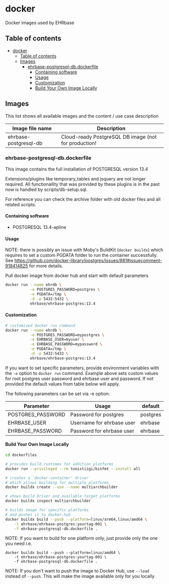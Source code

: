 # docker

Docker images used by EHRbase


## Table of contents
- [docker](#docker)
  - [Table of contents](#table-of-contents)
  - [Images](#images)
    - [ehrbase-postgresql-db.dockerfile](#ehrbase-postgresql-fulldockerfile)
      - [Containing software](#containing-software)
      - [Usage](#usage)
      - [Customization](#customization)
      - [Build Your Own Image Locally](#build-your-own-image-locally)


## Images

This list shows all available images and the content / use case description

| Image file name         | Description                                          |
| ----------------------- | ---------------------------------------------------- |
| ehrbase-postgresql-db   | Cloud-ready PostgreSQL DB image (not for production! |



### ehrbase-postgresql-db.dockerfile

This image contains the full installation of POSTGRESQL version 13.4

Extensions/plugins like temporary_tables and jsquery are not longer required.
All functionallity that was provided by these plugins is in the past 
now is handled by scripts/db-setup.sql.

For reference you can check the archive folder with old docker files and all 
related scripts.



#### Containing software

* POSTGRESQL 13.4-apline



#### Usage
NOTE: there is possibly an issue with Moby's BuildKit (`docker buildx`) which requires to set a custom PGDATA folder to run the container successfully.
See https://github.com/docker-library/postgres/issues/881#issuecomment-918414825 for more details.



Pull docker image from docker hub and start with default parameters

```bash
docker run --name ehrdb \
           -e POSTGRES_PASSWORD=postgres \
           -e PGDATA=/tmp \
           -d -p 5432:5432 \
           ehrbase/ehrbase-postgres:13.4
```



#### Customization

```bash
# customized docker run command
docker run --name ehrdb \
           -e POSTGRES_PASSWORD=mypostgres \
           -e EHRBASE_USER=myuser \
           -e EHRBASE_PASSWORD=mypassword \
           -e PGDATA=/tmp \
           -d -p 5432:5432 \
           ehrbase/ehrbase-postgres:13.4
```

If you want to set specific parameters, provide environment variables with
the `-e` option to `docker run` command. Example above sets custom values
for root postgres user password and ehrbase user and password. If not
provided the default values from table below will apply.

The following parameters can be set via -e option:

| Parameter         | Usage                     | default  |
| ----------------- | ------------------------- | -------- |
| POSTGRES_PASSWORD | Password for postgres     | postgres |
| EHRBASE_USER      | Username for ehrbase user | ehrbase  |
| EHRBASE_PASSWORD  | Password for ehrbase user | ehrbase  |



#### Build Your Own Image Locally

```bash
cd dockerfiles

# provides build runtimes for addition platforms
docker run --privileged --rm tonistiigi/binfmt --install all

# creates a 'docker-container' driver
# which allows building for multiple platforms 
docker buildx create --use --name multiarchbuilder

# shows build Driver and available target platforms
docker buildx inspect multiarchbuilder

# builds image for specific platforms
# and pushes it to docker-hub
docker buildx build --push --platform=linux/arm64,linux/amd64 \
    -t ehrbase/ehrbase-postgres:yourtag-001 \
    -f ehrbase-postgresql-db.dockerfile .

```

NOTE: If you want to build for one platform only, just provide only the one you need i.e.
```
docker buildx build --push --platform=linux/amd64 \
    -t ehrbase/ehrbase-postgres:yourtag-001 \
    -f ehrbase-postgresql-db.dockerfile .
```

NOTE: If you don't want to push the image to Docker Hub, use `--load` instead of `--push`.
This will make the image available only for you locally.
